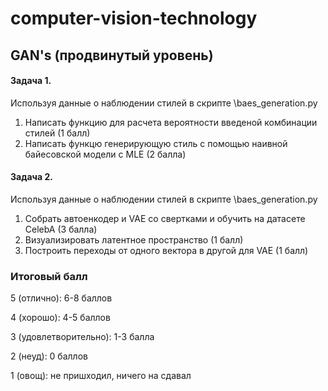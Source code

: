 # computer-vision-technology

## GAN's (продвинутый уровень)

#### Задача 1.

Используя данные о наблюдении стилей в скрипте \baes_generation.py 
1. Написать функцию для расчета вероятности введеной комбинации стилей (1 балл)
2. Написать функцю генерирующую стиль с помощью наивной байесовской модели c MLE (2 балла)

#### Задача 2.

Используя данные о наблюдении стилей в скрипте \baes_generation.py 
1. Собрать автоенкодер и VAE со свертками и обучить на датасете CelebA (3 балла)
2. Визуализировать латентное пространство (1 балл)
3. Построить переходы от одного вектора в другой для VAE (1 балл)

### Итоговый балл

5 (отлично): 6-8 баллов

4 (хорошо): 4-5 баллов

3 (удовлетворительно): 1-3 балла

2 (неуд): 0 баллов

1 (овощ): не пришходил, ничего на сдавал

